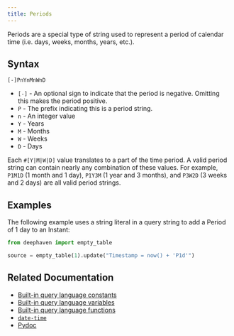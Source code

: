 ```yaml
---
title: Periods
---
```


Periods are a special type of string used to represent a period of calendar time (i.e. days, weeks, months, years, etc.).

## Syntax

`[-]PnYnMnWnD`

- `[-]` - An optional sign to indicate that the period is negative. Omitting this makes the period positive.
- `P` - The prefix indicating this is a period string.
- `n` - An integer value
- `Y` - Years
- `M` - Months
- `W` - Weeks
- `D` - Days

Each `#[Y|M|W|D]` value translates to a part of the time period. A valid period string can contain nearly any combination of these values. For example, `P1M1D` (1 month and 1 day), `P1Y3M` (1 year and 3 months), and `P3W2D` (3 weeks and 2 days) are all valid period strings.

## Examples

The following example uses a string literal in a query string to add a Period of 1 day to an Instant:

```python
from deephaven import empty_table

source = empty_table(1).update("Timestamp = now() + 'P1d'")
```

## Related Documentation

- [Built-in query language constants](../../../how-to-guides/built-in-constants.md)
- [Built-in query language variables](../../../how-to-guides/built-in-variables.md)
- [Built-in query language functions](../../../how-to-guides/built-in-functions.md)
- [`date-time`](./date-time.md)
- [Pydoc](/core/pydoc/code/deephaven.dtypes.html#deephaven.dtypes.Period)
